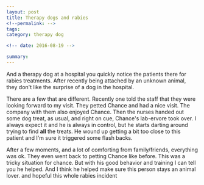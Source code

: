 ```yaml
---
layout: post
title: Therapy dogs and rabies
<!--permalink: -->
tags: 
category: therapy dog

<!-- date: 2016-08-19 -->

summary: 
---
```

And a therapy dog at a hospital you quickly notice the patients there for rabies treatments. After recently being attached by an unknown animal, they don't like the surprise of a dog in the hospital. 

There are a few that are different. Recently one told the staff that they were looking forward to my visit. They petted Chance and had a nice visit. The company with them also enjoyed Chance. Then the nurses handed out some dog treat, as usual, and right on cue, Chance's lab-ervore took over. I always expect it and he is always in control, but he starts darting around trying to find **all** the treats. He wound up getting a bit too close to this patient and I'm sure it triggered some flash backs. 

After a few moments, and a lot of comforting from family/friends, everything was ok. They even went back to petting Chance like before. This was a tricky situation for chance. But with his good behavior and training I can tell you he helped. And I think he helped make sure this person stays an animal lover. and hopeful this whole rabies incident